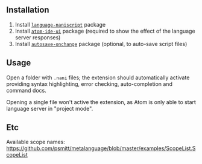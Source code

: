 ## Installation

1. Install [`language-naniscript`](https://atom.io/packages/language-naniscript) package
2. Install [`atom-ide-ui`](https://atom.io/packages/atom-ide-ui) package (required to show the effect of the language server responses)
3. Install [`autosave-onchange`](https://atom.io/packages/autosave-onchange) package (optional, to auto-save script files)

## Usage

Open a folder with `.nani` files; the extension should automatically activate providing syntax highlighting, error checking, auto-completion and command docs. 

Opening a single file won't active the extension, as Atom is only able to start language server in "project mode".

## Etc

Available scope names: https://github.com/psmitt/metalanguage/blob/master/examples/ScopeList.ScopeList
